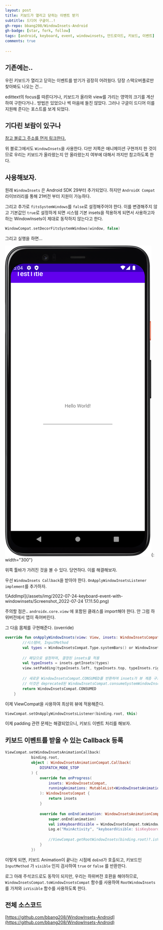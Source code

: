 ```yaml
---
layout: post
title: 키보드가 열리고 닫히는 이벤트 받기
subtitle: 드디어 구글이..!
gh-repo: bbang208/WindowInsets-Android
gh-badge: [star, fork, follow]
tags: [android, keyboard, event, windowinsets, 안드로이드, 키보드, 이벤트]
comments: true

---
```


## 기존에는..

우린 키보드가 열리고 닫히는 이벤트를 받기가 굉장히 어려웠다. 당장 스택오버플로만 찾아봐도 나오는 건...

edittext의 focus를 따른다거나, 키보드가 올라와 view를 가리는 영역의 크기를 계산하여 구한다거나.. 방법은 있었으나 썩 마음에 들진 않았다. 그러나 구글이 드디어 이를 지원해 준다는 포스트를 보게 되었다.



## 기다린 보람이 있구나

[참고 블로그 주소를 먼저 링크한다.](https://sungbin.land/%EC%95%88%EB%93%9C%EB%A1%9C%EC%9D%B4%EB%93%9C-windowinsets%EB%A1%9C-%ED%82%A4%EB%B3%B4%EB%93%9C-%EC%95%A0%EB%8B%88%EB%A9%94%EC%9D%B4%EC%85%98-%EA%B5%AC%ED%98%84%ED%95%98%EA%B8%B0-1-b6452ed44bc8)

위 블로그에서도 `WindowInsets`을 사용한다. 다만 저쪽은 애니메이션 구현까지 한 것이므로 우리는 키보드가 올라왔는지 안 올라왔는지 여부에 대해서 까지만 참고하도록 한다.



## 사용해보자.

원래 `WindowInsets` 은 Android SDK 29부터 추가되었다. 하지만 `AndroidX Compat`라이브러리를 통해 21버전 부터 지원이 가능하다.

그리고 추가로 `fitsSystemWindows`를 `false`로 설정해주어야 한다. 이를 변경해주지 않고 기본값인 `true`로 설정하게 되면 시스템 기본 insets을 적용하게 되면서 사용하고자 하는 WindowInsets이 제대로 동작하지 않는다고 한다.

```kotlin
WindowCompat.setDecorFitsSystemWindows(window, false)
```

그리고 실행을 하면...

![AppScreenCapture](/assets/img/2022-07-24-keyboard-event-with-windowinsets/Screenshot_20220724_170503.png){: width="300"}

위쪽 툴바가 가려진 것을 볼 수 있다. 당연하다. 이를 해결해보자.

우선 `WindowInsets Callback`을 받아야 한다. `OnApplyWindowInsetsListener` `implement`를 추가하자.

![AddImpl](/assets/img/2022-07-24-keyboard-event-with-windowinsets/Screenshot_2022-07-24 17.11.50.png)

주의할 점은.. `androidx.core.view` 에 포함된 클래스를 import해야 한다. 안 그럼 하위버전에서 앱이 죽어버린다.

그 다음 몸체를 구현해준다. (override)

```kotlin
override fun onApplyWindowInsets(view: View, insets: WindowInsetsCompat): WindowInsetsCompat {
        //시스템바, InputMethod
        val types = WindowInsetsCompat.Type.systemBars() or WindowInsetsCompat.Type.ime()

        // 패딩으로 설정하여, 결정된 insets을 적용
        val typeInsets = insets.getInsets(types)
        view.setPadding(typeInsets.left, typeInsets.top, typeInsets.right, typeInsets.bottom)

        // 새로운 WindowInsetsCompat.CONSUMED를 반환하여 insets가 뷰 계층 구조로 더 이상 전달되지 않도록 함
        // 이것은 deprecated된 WindowInsetsCompat.consumeSystemWindowInsets() 및 관련 함수를 대체합니다
        return WindowInsetsCompat.CONSUMED
    }
```

이제 ViewCompat을 사용하여 최상위 뷰에 적용해준다.

```kotlin
ViewCompat.setOnApplyWindowInsetsListener(binding.root, this)
```

이제 padding 관련 문제는 해결되었으니, 키보드 이벤트 처리를 해보자.



## 키보드 이벤트를 받을 수 있는 Callback 등록

```kotlin
ViewCompat.setWindowInsetsAnimationCallback(
            binding.root,
            object : WindowInsetsAnimationCompat.Callback(
                DISPATCH_MODE_STOP
            ) {
                override fun onProgress(
                    insets: WindowInsetsCompat,
                    runningAnimations: MutableList<WindowInsetsAnimationCompat>
                ): WindowInsetsCompat {
                    return insets
                }

                override fun onEnd(animation: WindowInsetsAnimationCompat) {
                    super.onEnd(animation)
                    val isKeyboardVisible = WindowInsetsCompat.toWindowInsetsCompat(binding.root.rootWindowInsets).isVisible(WindowInsetsCompat.Type.ime())
                    Log.e("MainActivity", "keyboardVisible: $isKeyboardVisible")

                    //ViewCompat.getRootWindowInsets(binding.root)?.isVisible(WindowInsetsCompat.Type.ime())
                }
            })
```

이렇게 되면, 키보드 Animation이 끝나는 시점에 `doEnd`가 호출되고, 키보드인 `InputMethod` 가 `visible` 인지 검사하여 `true` or `false` 를 반환한다.

로그 아래 주석코드로도 동작이 되지만, 우리는 하위버전 호환을 해야하므로, `WindowInsetsCompat.toWindowInsetsCompat` 함수를 사용하여 `RootWindowInsets`를 가져와 `isVisible` 함수를 사용하도록 한다.



## 전체 소스코드

[https://github.com/bbang208/WindowInsets-Android](https://github.com/bbang208/WindowInsets-Android)
